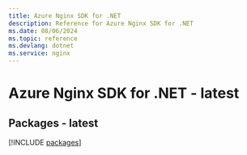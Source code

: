 ```yaml
---
title: Azure Nginx SDK for .NET
description: Reference for Azure Nginx SDK for .NET
ms.date: 08/06/2024
ms.topic: reference
ms.devlang: dotnet
ms.service: nginx
---
```

# Azure Nginx SDK for .NET - latest
## Packages - latest
[!INCLUDE [packages](nginx-index.md)]